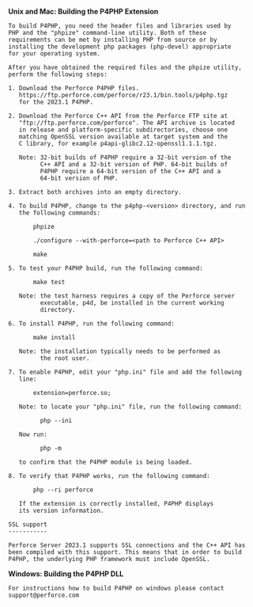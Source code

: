 **Unix and Mac: Building the P4PHP Extension**

    To build P4PHP, you need the header files and libraries used by
    PHP and the "phpize" command-line utility. Both of these
    requirements can be met by installing PHP from source or by
    installing the development php packages (php-devel) appropriate
    for your operating system.

    After you have obtained the required files and the phpize utility,
    perform the following steps:

    1. Download the Perforce P4PHP files.
       https://ftp.perforce.com/perforce/r23.1/bin.tools/p4php.tgz
       for the 2023.1 P4PHP.

    2. Download the Perforce C++ API from the Perforce FTP site at
       "ftp://ftp.perforce.com/perforce". The API archive is located
       in release and platform-specific subdirectories, choose one
       matching OpenSSL version available at target system and the
       C library, for example p4api-glibc2.12-openssl1.1.1.tgz.

       Note: 32-bit builds of P4PHP require a 32-bit version of the
             C++ API and a 32-bit version of PHP. 64-bit builds of
             P4PHP require a 64-bit version of the C++ API and a
             64-bit version of PHP.

    3. Extract both archives into an empty directory.

    4. To build P4PHP, change to the p4php-<version> directory, and run
       the following commands:

           phpize

           ./configure --with-perforce=<path to Perforce C++ API>

           make

    5. To test your P4PHP build, run the following command:

           make test

       Note: the test harness requires a copy of the Perforce server
             executable, p4d, be installed in the current working
             directory.

    6. To install P4PHP, run the following command:

           make install

       Note: the installation typically needs to be performed as
             the root user.

    7. To enable P4PHP, edit your "php.ini" file and add the following
       line:

           extension=perforce.so;

       Note: to locate your "php.ini" file, run the following command:

             php --ini

       Now run:

             php -m

       to confirm that the P4PHP module is being loaded.

    8. To verify that P4PHP works, run the following command:

           php --ri perforce

       If the extension is correctly installed, P4PHP displays
       its version information.

    SSL support
    -----------

    Perforce Server 2023.1 supports SSL connections and the C++ API has
    been compiled with this support. This means that in order to build
    P4PHP, the underlying PHP framework must include OpenSSL.
    

**Windows: Building the P4PHP DLL**

    For instructions how to build P4PHP on windows please contact support@perforce.com
